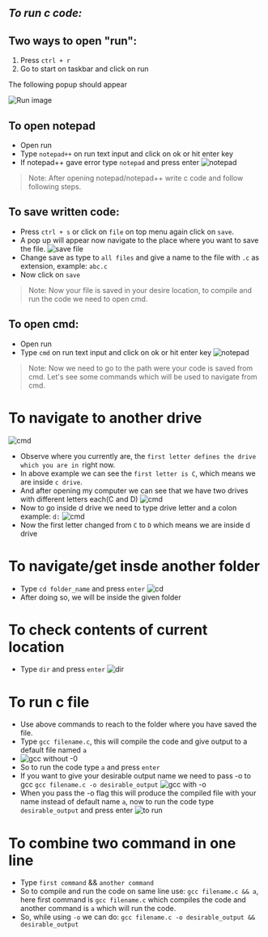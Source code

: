 
## _To run c code:_
## Two ways to open "run":


1. Press ```ctrl + r```
2. Go to start on taskbar and click on run

The following popup should appear

![Run image](https://www.maketecheasier.com/assets/uploads/2015/02/run-commands-window.png)


## To open notepad

- Open run
- Type ```notepad++``` on run text input and click on ok or hit enter key
- If notepad++ gave error type ```notepad``` and press enter
![notepad](https://www.smartlabsoftware.com/images/notepad-screen.gif)


> Note: After opening notepad/notepad++ write c code and follow following steps.


## To save written code:


- Press ```ctrl + s``` or click on ```file``` on top menu again click on ```save```.
- A pop up will appear now navigate to the place where you want to save the file.
![save file](https://i.stack.imgur.com/3KX8F.png)
- Change save as type to ```all files``` and give a name to the file with ```.c``` as extension, example: ```abc.c```
- Now click on ```save```


> Note: Now your file is saved in your desire location, to compile and run the code we need to open cmd.


## To open cmd:
- Open run
- Type ```cmd``` on run text input and click on ok or hit enter key
![notepad](https://www.howtogeek.com/wp-content/uploads/2017/07/tcp_top.png)


> Note: Now we need to go to the path were your code is saved from cmd.
Let's see some commands which will be used to navigate from cmd.

# To navigate to another drive

![cmd](https://www.howtogeek.com/wp-content/uploads/2017/07/tcp_top.png)
- Observe where you currently are, the ```first letter defines the drive which you are in ```right now.
- In above example we can see the ```first letter is C```, which means we are inside ```c drive```.
- And after opening my computer we can see that we have two drives with different letters each(C and D)
![cmd](https://i1.wp.com/vincenttechblog.com/wp-content/uploads/2017/01/drive-c1.png?ssl=1)
- Now to go inside d drive we need to type drive letter and a colon example: ```d:```
![cmd](https://media.geeksforgeeks.org/wp-content/uploads/20200921184746/anotherdrivepart2.png)
- Now the first letter changed from ```C``` to ```D``` which means we are inside d drive 

# To navigate/get insde another folder
- Type ```cd folder_name``` and press ```enter```
![cd](https://www.howtogeek.com/wp-content/uploads/2020/02/Change-directory-to-Documents.png)
- After doing so, we will be inside the given folder

# To check contents of current location
- Type ```dir``` and press ```enter```
![dir](https://media.geeksforgeeks.org/wp-content/uploads/20210303061454/SearchingFilesusingCommandPrompt1.png)


# To run c file
- Use above commands to reach to the folder where you have saved the file.
- Type ```gcc filename.c```, this will compile the code and give output to a default file named ```a```
- ![gcc without -0](https://www.edureka.co/blog/wp-content/uploads/2019/07/me12345.png)
- So to run the code type ```a``` and press ```enter```
- If you want to give your desirable output name we need to pass -o to gcc 
```gcc filename.c -o desirable_output```
![gcc with -o](https://techsupportwhale.com/wp-content/uploads/2020/12/Compile-C-program-using-gcc-compiler.png?ezimgfmt=ng:webp/ngcb5)
- When you pass the -o flag this will produce the compiled file with your name instead of default name ```a```, now to run the code type ```desirable_output``` and press enter
![to run](https://techsupportwhale.com/wp-content/uploads/2020/12/Run-an-exe-in-command-prompt.png?ezimgfmt=ng:webp/ngcb5)

# To combine two command in one line
- Type ```first command``` && ```another command```
- So to compile and run the code on same line use: ```gcc filename.c && a```, here first command is ```gcc filename.c``` which compiles the code and another command is ```a``` which will run the code.
- So, while using ```-o``` we can do: ```gcc filename.c -o desirable_output && desirable_output```
